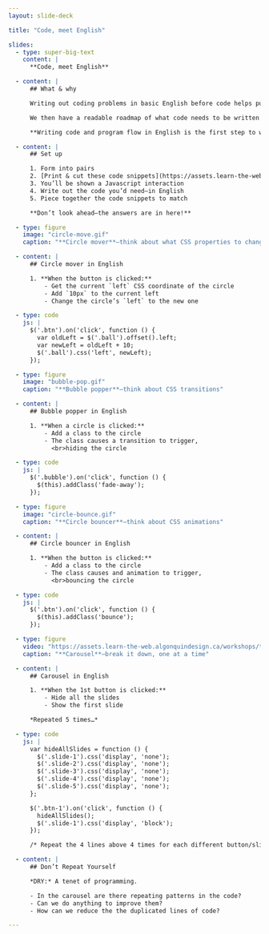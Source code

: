 ```yaml
---
layout: slide-deck

title: "Code, meet English"

slides:
  - type: super-big-text
    content: |
      **Code, meet English**

  - content: |
      ## What & why

      Writing out coding problems in basic English before code helps put our brains in the right mindset.

      We then have a readable roadmap of what code needs to be written and where to write it.

      **Writing code and program flow in English is the first step to writing actual code.**

  - content: |
      ## Set up

      1. Form into pairs
      2. [Print & cut these code snippets](https://assets.learn-the-web.algonquindesign.ca/workshops/think-like-a-programmer/code-meet-english-lines-of-code.zip)
      3. You’ll be shown a Javascript interaction
      4. Write out the code you’d need—in English
      5. Piece together the code snippets to match

      **Don’t look ahead—the answers are in here!**

  - type: figure
    image: "circle-move.gif"
    caption: "**Circle mover**—think about what CSS properties to change"

  - content: |
      ## Circle mover in English

      1. **When the button is clicked:**
          - Get the current `left` CSS coordinate of the circle
          - Add `10px` to the current left
          - Change the circle’s `left` to the new one

  - type: code
    js: |
      $('.btn').on('click', function () {
        var oldLeft = $('.ball').offset().left;
        var newLeft = oldLeft + 10;
        $('.ball').css('left', newLeft);
      });

  - type: figure
    image: "bubble-pop.gif"
    caption: "**Bubble popper**—think about CSS transitions"

  - content: |
      ## Bubble popper in English

      1. **When a circle is clicked:**
          - Add a class to the circle
          - The class causes a transition to trigger,
            <br>hiding the circle

  - type: code
    js: |
      $('.bubble').on('click', function () {
        $(this).addClass('fade-away');
      });

  - type: figure
    image: "circle-bounce.gif"
    caption: "**Circle bouncer**—think about CSS animations"

  - content: |
      ## Circle bouncer in English

      1. **When the button is clicked:**
          - Add a class to the circle
          - The class causes and animation to trigger,
            <br>bouncing the circle

  - type: code
    js: |
      $('.btn').on('click', function () {
        $(this).addClass('bounce');
      });

  - type: figure
    video: "https://assets.learn-the-web.algonquindesign.ca/workshops/think-like-a-programmer/carousel.mp4"
    caption: "**Carousel**—break it down, one at a time"

  - content: |
      ## Carousel in English

      1. **When the 1st button is clicked:**
          - Hide all the slides
          - Show the first slide

      *Repeated 5 times…*

  - type: code
    js: |
      var hideAllSlides = function () {
        $('.slide-1').css('display', 'none');
        $('.slide-2').css('display', 'none');
        $('.slide-3').css('display', 'none');
        $('.slide-4').css('display', 'none');
        $('.slide-5').css('display', 'none');
      };

      $('.btn-1').on('click', function () {
        hideAllSlides();
        $('.slide-1').css('display', 'block');
      });

      /* Repeat the 4 lines above 4 times for each different button/slide combo… */

  - content: |
      ## Don’t Repeat Yourself

      *DRY:* A tenet of programming.

      - In the carousel are there repeating patterns in the code?
      - Can we do anything to improve them?
      - How can we reduce the the duplicated lines of code?

---
```

